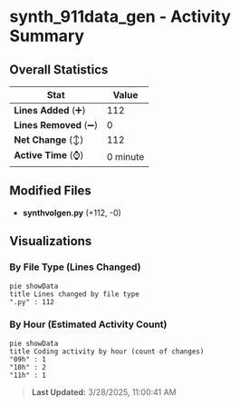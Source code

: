 # synth_911data_gen - Activity Summary 

## Overall Statistics

| Stat                   | Value                                                             |
| ---------------------- | ----------------------------------------------------------------- |
| **Lines Added** (➕)   | 112                                          |
| **Lines Removed** (➖) | 0                                        |
| **Net Change** (↕)    | 112                |
| **Active Time** (⌚)   | 0 minute |


## Modified Files
- **synthvolgen.py** (+112, -0)

## Visualizations

### By File Type (Lines Changed)

```mermaid
pie showData
title Lines changed by file type
".py" : 112
```

### By Hour (Estimated Activity Count)

```mermaid
pie showData
title Coding activity by hour (count of changes)
"09h" : 1
"10h" : 2
"11h" : 1
```


> **Last Updated:** 3/28/2025, 11:00:41 AM